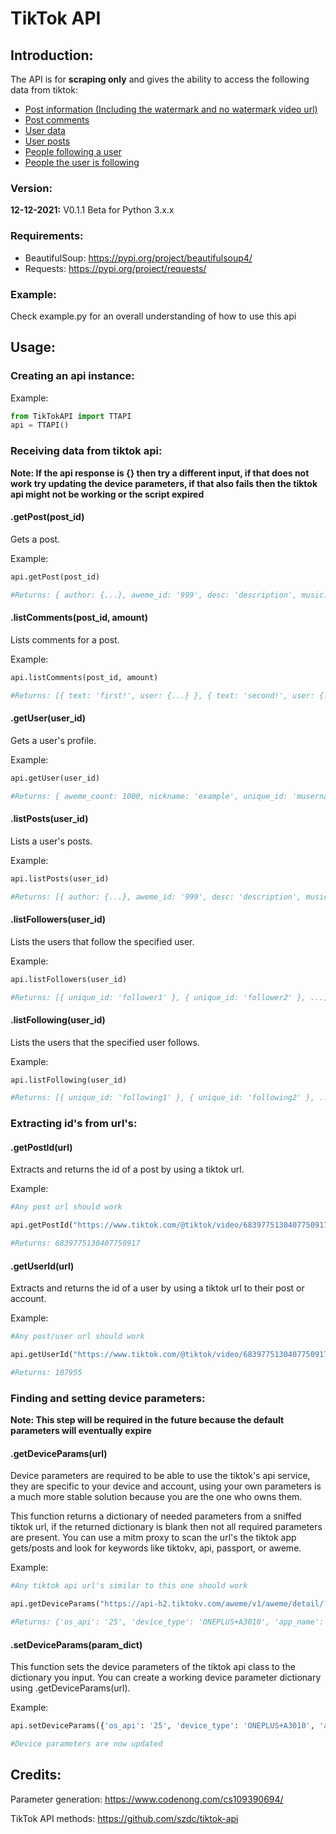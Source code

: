 # TikTok API
## Introduction:
The API is for __scraping only__ and gives the ability to access the following data from tiktok:

* [Post information (Including the watermark and no watermark video url)](#getpostpost_id)
* [Post comments](#listcommentspost_id-amount)
* [User data](#getuseruser_id)
* [User posts](#listpostsuser_id)
* [People following a user](#listfollowersuser_id)
* [People the user is following](#listfollowinguser_id)
### Version:
__12-12-2021:__ V0.1.1 Beta for Python 3.x.x
### Requirements:
* BeautifulSoup: https://pypi.org/project/beautifulsoup4/
* Requests: https://pypi.org/project/requests/
### Example:
Check example.py for an overall understanding of how to use this api
## Usage:
### Creating an api instance:
Example:
```Python
from TikTokAPI import TTAPI
api = TTAPI()
```
### Receiving data from tiktok api:
__Note: If the api response is {} then try a different input, if that does not work try updating the device parameters, if that also fails then the tiktok api might not be working or the script expired__
#### .getPost(post_id)
Gets a post.

Example:
```Python
api.getPost(post_id)

#Returns: { author: {...}, aweme_id: '999', desc: 'description', music: {...}, statistics: {...}, video: {...}, ... }
```
#### .listComments(post_id, amount)
Lists comments for a post.

Example:
```Python
api.listComments(post_id, amount)

#Returns: [{ text: 'first!', user: {...} }, { text: 'second!', user: {...} }, ...]
```
#### .getUser(user_id)
Gets a user's profile.

Example:
```Python
api.getUser(user_id)

#Returns: { aweme_count: 1000, nickname: 'example', unique_id: 'musername', ... }
```
#### .listPosts(user_id)
Lists a user's posts.

Example:
```Python
api.listPosts(user_id)

#Returns: [{ author: {...}, aweme_id: '999', desc: 'description', music: {...}, statistics: {...}, video: {...} }, ...]
```
#### .listFollowers(user_id)
Lists the users that follow the specified user.

Example:
```Python
api.listFollowers(user_id)

#Returns: [{ unique_id: 'follower1' }, { unique_id: 'follower2' }, ...]
```
#### .listFollowing(user_id)
Lists the users that the specified user follows.

Example:
```Python
api.listFollowing(user_id)

#Returns: [{ unique_id: 'following1' }, { unique_id: 'following2' }, ...]
```
### Extracting id's from url's:
#### .getPostId(url)

Extracts and returns the id of a post by using a tiktok url.

Example:

```Python
#Any post url should work

api.getPostId("https://www.tiktok.com/@tiktok/video/6839775130407750917")

#Returns: 6839775130407750917
```
#### .getUserId(url)

Extracts and returns the id of a user by using a tiktok url to their post or account.

Example:

```Python
#Any post/user url should work

api.getUserId("https://www.tiktok.com/@tiktok/video/6839775130407750917")

#Returns: 107955
```
### Finding and setting device parameters:
__Note: This step will be required in the future because the default parameters will eventually expire__
#### .getDeviceParams(url)

Device parameters are required to be able to use the tiktok's api service, they are specific to your device and account, using your own parameters is a much more stable solution because you are the one who owns them.

This function returns a dictionary of needed parameters from a sniffed tiktok url, if the returned dictionary is blank then not all required parameters are present. You can use a mitm proxy to scan the url's the tiktok app gets/posts and look for keywords like tiktokv, api, passport, or aweme.

Example:
```Python
#Any tiktok api url's similar to this one should work

api.getDeviceParams("https://api-h2.tiktokv.com/aweme/v1/aweme/detail/?aweme_id=7026288424218807553&origin_type=web&request_source=0&os_api=25&device_type=ONEPLUS+A3010&ssmix=a&manifest_version_code=170804&dpi=240&uoo=0&carrier_region=US&region=US&carrier_region_v2=310&app_name=trill&version_name=17.8.4&timezone_offset=-18000&ts=1639622884&ab_version=17.8.4&cpu_support64=false&ac2=unknown&ac=wifi&app_type=normal&host_abi=armeabi-v7a&channel=apkpure&update_version_code=170804&_rticket=1639622884&device_platform=android&iid=7032045377013942018&build_number=17.8.4&locale=en&op_region=US&version_code=170804&timezone_name=America%2FNew_York&cdid=ddbd4b01-a3d7-4e69-8a31-7ff76e4469fc&openudid=9b842ece932f071b&device_id=7031670777339250182&sys_region=US&app_language=en&resolution=900*1563&language=en&device_brand=OnePlus&os_version=7.1.1&aid=1180")

#Returns: {'os_api': '25', 'device_type': 'ONEPLUS+A3010', 'app_name': 'trill', 'version_name': '17.8.4', 'channel': 'apkpure', 'device_platform': 'android', 'iid': '7032045377013942018', 'version_code': '170804', 'device_id': '7031670777339250182', 'os_version': '7.1.1', 'aid': '1180'}
```
#### .setDeviceParams(param_dict)

This function sets the device parameters of the tiktok api class to the dictionary you input. You can create a working device parameter dictionary using .getDeviceParams(url).

Example:
```Python
api.setDeviceParams({'os_api': '25', 'device_type': 'ONEPLUS+A3010', 'app_name': 'trill', 'version_name': '17.8.4', 'channel': 'apkpure', 'device_platform': 'android', 'iid': '7032045377013942018', 'version_code': '170804', 'device_id': '7031670777339250182', 'os_version': '7.1.1', 'aid': '1180'})

#Device parameters are now updated
```
## Credits:
Parameter generation: https://www.codenong.com/cs109390694/

TikTok API methods: https://github.com/szdc/tiktok-api
